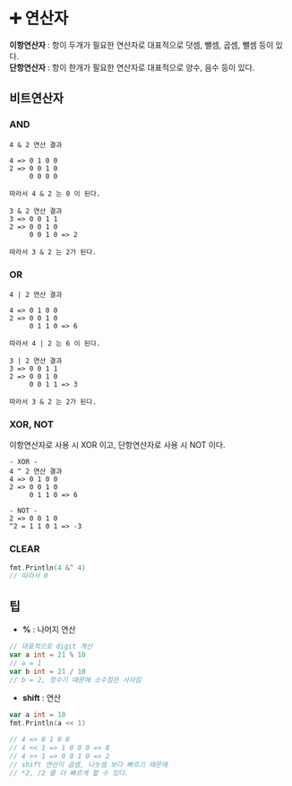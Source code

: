 # ➕ 연산자

**이항연산자** : 항이 두개가 필요한 연산자로 대표적으로 덧셈, 뺄셈, 곱셈, 뺄셈 등이 있다.  
**단항연산자** : 항이 한개가 필요한 연산자로 대표적으로 양수, 음수 등이 있다.

## 비트연산자
### AND
```
4 & 2 연산 결과

4 => 0 1 0 0
2 => 0 0 1 0
     0 0 0 0

따라서 4 & 2 는 0 이 된다.

3 & 2 연산 결과
3 => 0 0 1 1
2 => 0 0 1 0
     0 0 1 0 => 2

따라서 3 & 2 는 2가 된다.
```
### OR
```
4 | 2 연산 결과

4 => 0 1 0 0
2 => 0 0 1 0
     0 1 1 0 => 6

따라서 4 | 2 는 6 이 된다.

3 | 2 연산 결과
3 => 0 0 1 1
2 => 0 0 1 0
     0 0 1 1 => 3

따라서 3 & 2 는 2가 된다.
```

### XOR, NOT
이항연산자로 사용 시 XOR 이고, 단항연산자로 사용 시 NOT 이다.

```
- XOR -
4 ^ 2 연산 결과
4 => 0 1 0 0
2 => 0 0 1 0
     0 1 1 0 => 6

- NOT -
2 => 0 0 1 0
^2 = 1 1 0 1 => -3
```

### CLEAR
```go
fmt.Println(4 &^ 4)
// 따라서 0
````

## 팁
- **%** : 나머지 연산
```go
// 대표적으로 digit 계산
var a int = 21 % 10
// a = 1
var b int = 21 / 10
// b = 2, 정수기 때문에 소수점은 사라짐
```
- **shift** : 연산
```go
var a int = 10
fmt.Println(a << 1)

// 4 => 0 1 0 0
// 4 << 1 => 1 0 0 0 => 8
// 4 >> 1 => 0 0 1 0 => 2
// shift 연산이 곱셈, 나눗셈 보다 빠르기 때문에
// *2, /2 를 더 빠르게 할 수 있다.
```